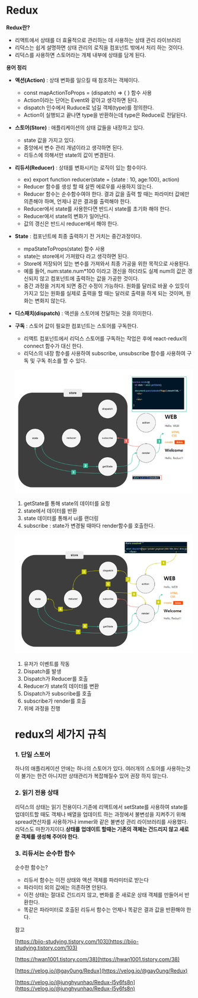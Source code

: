 # Redux

**Redux란?**

- 리액트에서 상태를 더 효율적으로 관리하는 데 사용하는 상태 관리 라이브러리
- 리덕스는 쉽게 설명하면 상태 관리의 로직을 컴포넌트 밖에서 처리 하는 것이다.
- 리덕스를 사용하면 스토어라는 개체 내부에 상태를 담게 된다.

**용어 정리**

- **액션(Action)** : 상태 변화를 일으킬 때 참조하는 객체이다.
    - const mapActionToProps = (dispatch) => { } 함수 사용
    - Action이라는 단어는 Event와 같아고 생각하면 된다.
    - dispatch 인수에서 Ruduce로 넘길 객체(type)를 정의한다.
    - Action이 실행되고 끝나면 type을 반환하는데 type은 Reduce로 전달된다.
- **스토어(Store)** : 애플리케이션의 상태 값들을 내장하고 있다.
    - state 값을 가지고 있다.
    - 중앙에서 변수 관리 개념이라고 생각하면 된다.
    - 리듀스에 의해서만 state의 값이 변경된다.
- **리듀서(Reducer)** : 상태를 변화시키는 로직이 있는 함수이다.
    - ex) export function reducer(state = {state : 10, age:100}, action)
    - Reducer 함수를 생성 할 때 살찐 에로우를 사용하지 않는다.
    - Reducer 함수는 순수함수여야 한다. 결과 값을 출력 할 때는 파라미터 값에만 의존해야 하며, 언제나 같은 결과를 출력해야 한다.
    - Reducer에서 state를 사용한다면 반드시 state를 초기화 해야 한다.
    - Reducer에서 state의 변화가 일어난다.
    - 값의 갱신은 반드시 reducer에서 해야 한다.
- **State** : 컴포넌트에 최종 출력하기 전 거치는 중간과정이다.
    - mpaStateToProps(state) 함수 사용
    - state는 store에서 가져왔다 라고 생각하면 된다.
    - Store에 저장되어 있는 변수를 가져와서 최종 가공을 위한 목적으로 사용된다.
    - 예를 들어, num:state.num*100 이라고 갱신을 하더라도 실제 num의 값은 갱신되지 않고 컴포넌트에 출력하는 값을 가공한 것이다.
    - 중간 과정을 거치게 되면 중간 수정이 가능하다. 원화를 달러로 바꿀 수 있듯이 가지고 있는 원화를 실제로 출력을 할 때는 달러로 출력을 하게 되는 것이며, 원화는 변화지 않는다.
- **디스패치(dispatch)** : 액션을 스토어에 전달하는 것을 의미한다.
- **구독** : 스토어 값이 필요한 컴포넌트는 스토어를 구독한다.
    - 리액트 컴포넌트에서 리덕스 스토어를 구독하는 작업은 후에 react-redux의 connect 함수가 대신 한다.
    - 리덕스의 내장 함수를 사용하여 subscribe, unsubscribe 함수를 사용하여 구독 및 구독 취소를 할 수 있다.
    
    ![Untitled](Redux%207e1f670420bf49218e60cb90a838ff87/Untitled.png)
    
    1. getState를 통해 state의 데이터를 요청
    2. state에서 데이터를 반환
    3. state 데이터를 통해서 ui를 랜더링
    4. subscribe : state가 변경될 때마다 render함수를 호출한다.
    
    ![Untitled](Redux%207e1f670420bf49218e60cb90a838ff87/Untitled%201.png)
    
    1. 유저가 이벤트를 작동
    2. Dispatch를 발생
    3. Dispatch가 Reducer를 호출
    4. Reducer가 state의 데이터를 변환
    5. Dispatch가 subscribe를 호출
    6. subscribe가 render를 호출
    7. 위에 과정을 진행
    
    # redux의 세가지 규칙
    
    ### 1. 단일 스토어
    
    하나의 애플리케이션 안에는 하나의 스토어가 있다. 여러개의 스토어를 사용하는것이 불가는 한건 아니지만 상태관리가 복잡해질수 있어 권장 하지 않는다.
    
    ### 2. 읽기 전용 상태
    
    리덕스의 상태는 읽기 전용이다.기존에 리액트에서 setState를 사용하여 state를 업데이트할 때도 객체나 배열을 업데이트 하는 과정에서 불변성을 지켜주기 위해 spread연산자를 사용하거나 immer와 같은 불변성 관리 라이브러리를 사용했다. 리덕스도 마찬가지이다.**상태를 업데이트 할때는 기존의 객체는 건드리지 않고 새로운 객체를 생성해 주어야 한다.**
    
    ### 3. 리듀서는 순수한 함수
    
    순수한 함수는?
    
    - 리듀서 함수는 이전 상태와 액션 객체를 파라미터로 받는다
    - 파라미터 외의 값에는 의존하면 안된다.
    - 이전 상태는 절대로 건드리지 않고, 변화를 준 새로운 상태 객체를 만들어서 반환한다.
    - 똑같은 파라미터로 호출된 리듀서 함수는 언제나 똑같은 결과 값을 반환해야 한다.
    
    참고
    
    [https://biio-studying.tistory.com/103](https://biio-studying.tistory.com/103)
    
    [https://hwan1001.tistory.com/38](https://hwan1001.tistory.com/38)
    
    [https://velog.io/@gay0ung/Redux](https://velog.io/@gay0ung/Redux)
    
    [https://velog.io/@junghyunhao/Redux-l5y6fs8n](https://velog.io/@junghyunhao/Redux-l5y6fs8n)